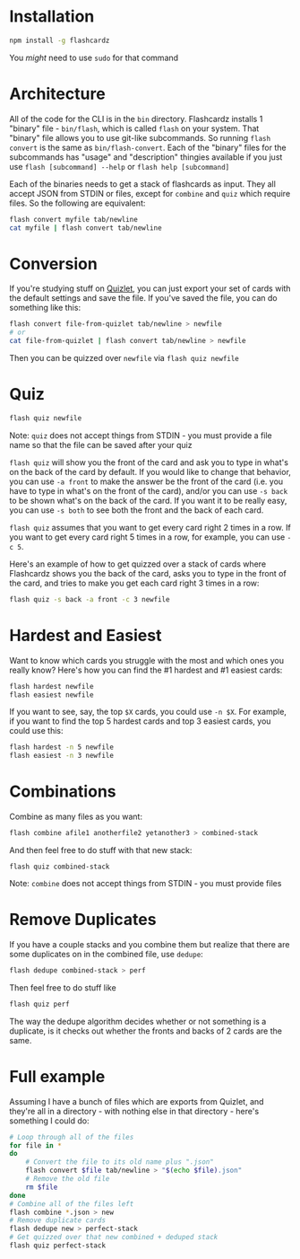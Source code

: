 # Installation

```bash
npm install -g flashcardz
```

You *might* need to use `sudo` for that command

# Architecture

All of the code for the CLI is in the `bin` directory. Flashcardz installs 1 "binary" file - `bin/flash`, which is called `flash` on your system. That "binary" file allows you to use git-like subcommands. So running `flash convert` is the same as `bin/flash-convert`. Each of the "binary" files for the subcommands has "usage" and "description" thingies available if you just use `flash [subcommand] --help` or `flash help [subcommand]`

Each of the binaries needs to get a stack of flashcards as input. They all accept JSON from STDIN or files, except for `combine` and `quiz` which require files. So the following are equivalent:

```bash
flash convert myfile tab/newline
cat myfile | flash convert tab/newline
```

# Conversion

If you're studying stuff on [Quizlet](http://quizlet.com), you can just export your set of cards with the default settings and save the file. If you've saved the file, you can do something like this:

```bash
flash convert file-from-quizlet tab/newline > newfile
# or
cat file-from-quizlet | flash convert tab/newline > newfile
```

Then you can be quizzed over `newfile` via `flash quiz newfile`

# Quiz

```bash
flash quiz newfile
```

Note: `quiz` does not accept things from STDIN - you must provide a file name so that the file can be saved after your quiz

`flash quiz` will show you the front of the card and ask you to type in what's on the back of the card by default. If you would like to change that behavior, you can use `-a front` to make the answer be the front of the card (i.e. you have to type in what's on the front of the card), and/or you can use `-s back` to be shown what's on the back of the card. If you want it to be really easy, you can use `-s both` to see both the front and the back of each card.

`flash quiz` assumes that you want to get every card right 2 times in a row. If you want to get every card right 5 times in a row, for example, you can use `-c 5`.

Here's an example of how to get quizzed over a stack of cards where Flashcardz shows you the back of the card, asks you to type in the front of the card, and tries to make you get each card right 3 times in a row:

```bash
flash quiz -s back -a front -c 3 newfile
```

# Hardest and Easiest

Want to know which cards you struggle with the most and which ones you really know? Here's how you can find the #1 hardest and #1 easiest cards:

```bash
flash hardest newfile
flash easiest newfile
```

If you want to see, say, the top `$X` cards, you could use `-n $X`. For example, if you want to find the top 5 hardest cards and top 3 easiest cards, you could use this:

```bash
flash hardest -n 5 newfile
flash easiest -n 3 newfile
```

# Combinations

Combine as many files as you want:

```bash
flash combine afile1 anotherfile2 yetanother3 > combined-stack
```

And then feel free to do stuff with that new stack:

```
flash quiz combined-stack
```

Note: `combine` does not accept things from STDIN - you must provide files

# Remove Duplicates

If you have a couple stacks and you combine them but realize that there are some duplicates on in the combined file, use `dedupe`:

```bash
flash dedupe combined-stack > perf
```

Then feel free to do stuff like

```bash
flash quiz perf
```

The way the dedupe algorithm decides whether or not something is a duplicate, is it checks out whether the fronts and backs of 2 cards are the same.

# Full example

Assuming I have a bunch of files which are exports from Quizlet, and they're all in a directory - with nothing else in that directory - here's something I could do:

```bash
# Loop through all of the files
for file in *
do
	# Convert the file to its old name plus ".json"
	flash convert $file tab/newline > "$(echo $file).json"
	# Remove the old file
	rm $file
done
# Combine all of the files left
flash combine *.json > new
# Remove duplicate cards
flash dedupe new > perfect-stack
# Get quizzed over that new combined + deduped stack
flash quiz perfect-stack
```
